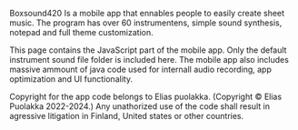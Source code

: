 Boxsound420 Is a mobile app that ennables people to easily create sheet music.
The program has over 60 instrumentens, simple sound synthesis, notepad and full theme customization.

This page contains the JavaScript part of the mobile app. Only the default instrument sound file folder is included here.
The mobile app also includes massive ammount of java code used for internall audio recording, app optimization and UI functionality.

Copyright for the app code belongs to Elias puolakka. (Copyright © Elias Puolakka 2022-2024.)
Any unathorized use of the code shall result in agressive litigation in Finland, United states or other countries. 

